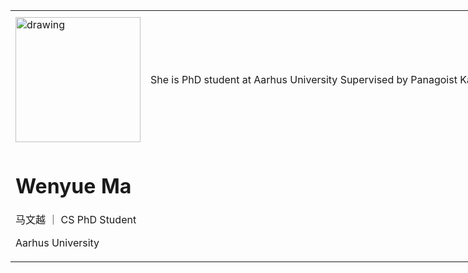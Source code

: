 <table>
<!-- <tr> -->
<th> </th>
<th> </th>
<th> </th>
<!-- </tr> -->
<tr>
<td>

<img style="float: right;"  src="pic/slef.jpg" alt="drawing" width="200"/>

</td>
<td colspan="2">

She is PhD student at Aarhus University Supervised by Panagoist Karras.




</td>
</tr>
<td text-align= "center">

# Wenyue Ma 

马文越 ｜ CS PhD Student

Aarhus University
</td>
</table>

<style>
td, th {
   border: none!important;
}
table {
  table-layout: fixed;
  width: 800px;
}
</style>

<!-- | Wenyue MA          |         | 
| ------------ | ------------- | 
| 马文越 - CS PhD Student Aarhus University | <img style="float: right;"  src="pic/slef.jpg" alt="drawing" width="200"/>| -->


<!-- ## About me
--- -->
